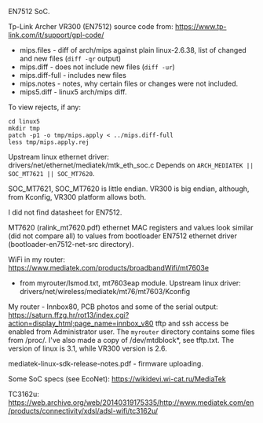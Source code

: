 EN7512 SoC.

Tp-Link Archer VR300 (EN7512) source code from: https://www.tp-link.com/it/support/gpl-code/

* mips.files - diff of arch/mips against plain linux-2.6.38, list of changed and new files (`diff -qr` output)
* mips.diff - does not include new files (`diff -ur`)
* mips.diff-full - includes new files
* mips.notes - notes, why certain files or changes were not included.
* mips5.diff - linux5 arch/mips diff.

To view rejects, if any:
```
cd linux5
mkdir tmp
patch -p1 -o tmp/mips.apply < ../mips.diff-full
less tmp/mips.apply.rej
```

Upstream linux ethernet driver: drivers/net/ethernet/mediatek/mtk\_eth\_soc.c
Depends on `ARCH_MEDIATEK || SOC_MT7621 || SOC_MT7620`.

SOC_MT7621, SOC_MT7620 is little endian. VR300 is big endian, although, from Kconfig, VR300 platform allows both.

I did not find datasheet for EN7512.

MT7620 (ralink_mt7620.pdf) ethernet MAC registers and values look similar (did not compare all) to values from bootloader EN7512 ethernet driver (bootloader-en7512-net-src directory).

WiFi in my router: https://www.mediatek.com/products/broadbandWifi/mt7603e
- from myrouter/lsmod.txt, mt7603eap module. Upstream linux driver: drivers/net/wireless/mediatek/mt76/mt7603/Kconfig

My router - Innbox80, PCB photos and some of the serial output: https://saturn.ffzg.hr/rot13/index.cgi?action=display_html;page_name=innbox_v80
tftp and ssh access be enabled from Administrator user. The `myrouter` directory contains some files from /proc/. I've also made a copy of /dev/mtdblock*, see tftp.txt. The version of linux is 3.1, while VR300 version is 2.6.

mediatek-linux-sdk-release-notes.pdf - firmware uploading.

Some SoC specs (see EcoNet): https://wikidevi.wi-cat.ru/MediaTek

TC3162u: https://web.archive.org/web/20140319175335/http://www.mediatek.com/en/products/connectivity/xdsl/adsl-wifi/tc3162u/

